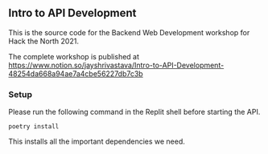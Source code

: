 ## Intro to API Development

This is the source code for the Backend Web Development workshop for Hack the North 2021. 

The complete workshop is published at 
https://www.notion.so/jayshrivastava/Intro-to-API-Development-48254da668a94ae7a4cbe56227db7c3b

### Setup
Please run the following command in the Replit shell before starting the API.

```
poetry install
```
This installs all the important dependencies we need.